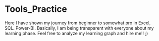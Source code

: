 # Tools_Practice
Here I have shown my journey from beginner to somewhat pro in Excel, SQL. Power-BI. Basically, I am being transparent with everyone about my learning phase.  Feel free to analyze my learning graph and hire me!! ;)
